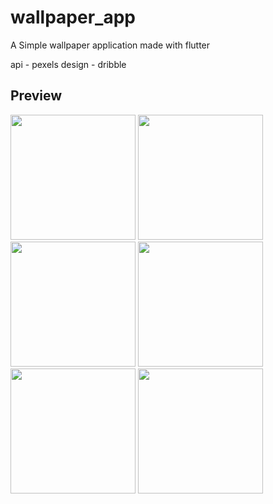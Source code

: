 # wallpaper_app

A Simple wallpaper application made with flutter

api - pexels
design - dribble

## Preview
<img src='https://github.com/Tosin2289/wallpaper-app/assets/66890167/4b0fba12-993c-412e-813d-e186cdc4dd30' width='200'>
<img src='https://github.com/Tosin2289/wallpaper-app/assets/66890167/dd0869da-3af5-4152-9b6a-9cd134eb98fe' width='200'>
<img src='https://github.com/Tosin2289/wallpaper-app/assets/66890167/bb468f7b-9e73-4b16-8c5e-3c4dfb9888ac' width='200'>
<img src='https://github.com/Tosin2289/wallpaper-app/assets/66890167/701ddb61-4bb6-4904-8f14-7c9ae1b864ba' width='200'>
<img src='https://github.com/Tosin2289/wallpaper-app/assets/66890167/b29896ad-387e-45b7-8441-3dd946a25f2e' width='200'>
<img src='https://github.com/Tosin2289/wallpaper-app/assets/66890167/a983554e-a4cf-4dda-b6f4-04c0d13bea27' width='200'>



